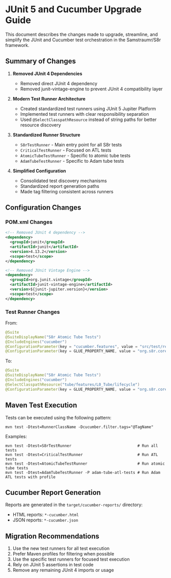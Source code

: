 # JUnit 5 and Cucumber Upgrade Guide

This document describes the changes made to upgrade, streamline, and simplify the JUnit and Cucumber test orchestration in the Samstraumr/S8r framework.

## Summary of Changes

1. **Removed JUnit 4 Dependencies**
   - Removed direct JUnit 4 dependency
   - Removed junit-vintage-engine to prevent JUnit 4 compatibility layer

2. **Modern Test Runner Architecture**
   - Created standardized test runners using JUnit 5 Jupiter Platform
   - Implemented test runners with clear responsibility separation
   - Used `@SelectClasspathResource` instead of string paths for better resource discovery

3. **Standardized Runner Structure**
   - `S8rTestRunner` - Main entry point for all S8r tests
   - `CriticalTestRunner` - Focused on ATL tests
   - `AtomicTubeTestRunner` - Specific to atomic tube tests
   - `AdamTubeTestRunner` - Specific to Adam tube tests

4. **Simplified Configuration**
   - Consolidated test discovery mechanisms
   - Standardized report generation paths
   - Made tag filtering consistent across runners

## Configuration Changes

### POM.xml Changes

```xml
<!-- Removed JUnit 4 dependency -->
<dependency>
  <groupId>junit</groupId>
  <artifactId>junit</artifactId>
  <version>4.13.2</version>
  <scope>test</scope>
</dependency>

<!-- Removed JUnit Vintage Engine -->
<dependency>
  <groupId>org.junit.vintage</groupId>
  <artifactId>junit-vintage-engine</artifactId>
  <version>${junit-jupiter.version}</version>
  <scope>test</scope>
</dependency>
```

### Test Runner Changes

From:
```java
@Suite
@SuiteDisplayName("S8r Atomic Tube Tests")
@IncludeEngines("cucumber")
@ConfigurationParameter(key = "cucumber.features", value = "src/test/resources/tube/features/L0_Tube/lifecycle")
@ConfigurationParameter(key = GLUE_PROPERTY_NAME, value = "org.s8r.core.tube.test.steps")
```

To:
```java
@Suite
@SuiteDisplayName("S8r Atomic Tube Tests")
@IncludeEngines("cucumber")
@SelectClasspathResource("tube/features/L0_Tube/lifecycle")
@ConfigurationParameter(key = GLUE_PROPERTY_NAME, value = "org.s8r.core.tube.test.steps")
```

## Maven Test Execution

Tests can be executed using the following pattern:

```
mvn test -Dtest=RunnerClassName -Dcucumber.filter.tags="@TagName"
```

Examples:
```
mvn test -Dtest=S8rTestRunner                             # Run all tests
mvn test -Dtest=CriticalTestRunner                        # Run ATL tests
mvn test -Dtest=AtomicTubeTestRunner                      # Run atomic tube tests
mvn test -Dtest=AdamTubeTestRunner -P adam-tube-atl-tests # Run Adam ATL tests with profile
```

## Cucumber Report Generation

Reports are generated in the `target/cucumber-reports/` directory:

- HTML reports: `*-cucumber.html`
- JSON reports: `*-cucumber.json`

## Migration Recommendations

1. Use the new test runners for all test execution
2. Prefer Maven profiles for filtering when possible
3. Use the specific test runners for focused test execution
4. Rely on JUnit 5 assertions in test code
5. Remove any remaining JUnit 4 imports or usage